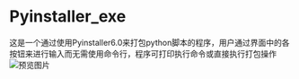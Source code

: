 # Pyinstaller_exe
 这是一个通过使用Pyinstaller6.0来打包python脚本的程序，用户通过界面中的各按钮来进行输入而无需使用命令行，程序可打印执行命令或直接执行打包操作
 ![预览图片](https://github.com/JIN-Junfan/test/blob/main/image/py2exe%E9%A2%84%E8%A7%88.png)

